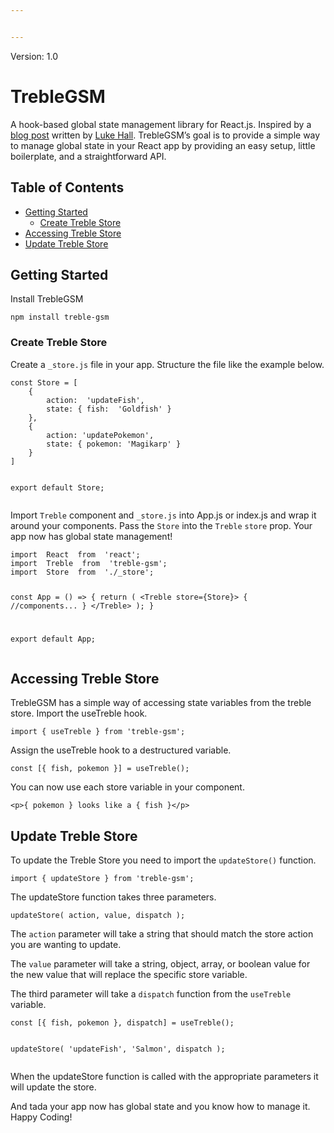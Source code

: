 ```yaml
---


---
```


<p>Version: 1.0</p>
<h1 id="treblegsm">TrebleGSM</h1>
<p>A hook-based global state management library for React.js.  Inspired by a <a href="https://medium.com/simply/state-management-with-react-hooks-and-context-api-at-10-lines-of-code-baf6be8302c">blog post</a> written by <a href="https://medium.com/@luke.hall">Luke Hall</a>. TrebleGSM’s goal is to provide a simple way to manage global state in your React app by providing an easy setup, little boilerplate, and a straightforward API.</p>
<h2 id="table-of-contents">Table of Contents</h2>
<ul>
<li><a href="#getting-started">Getting Started</a>
<ul>
<li><a href="#create-treble-store">Create Treble Store</a></li>
</ul>
</li>
<li><a href="#accessing-treble-store">Accessing Treble Store</a></li>
<li><a href="#update-treble-store">Update Treble Store</a></li>
</ul>
<h2 id="getting-started">Getting Started</h2>
<p>Install TrebleGSM</p>
<pre><code>npm install treble-gsm
</code></pre>
<h3 id="create-treble-store">Create Treble Store</h3>
<p>Create a <code>_store.js</code> file in your app.  Structure the file like the example below.</p>
<pre><code>const Store = [
    {
	    action:  'updateFish',
		state: { fish:  'Goldfish' }
    },
    {
	    action: 'updatePokemon',
	    state: { pokemon: 'Magikarp' }
    }
]

export default Store;
</code></pre>
<p>Import <code>Treble</code> component and <code>_store.js</code> into App.js or index.js and wrap it around your components. Pass the <code>Store</code> into the <code>Treble</code> <code>store</code> prop. Your app now has global state management!</p>
<pre><code>import  React  from  'react';
import  Treble  from  'treble-gsm';
import  Store  from  './_store';

const App = () =&gt; {
    return (
		    &lt;Treble store={Store}&gt;
				{ //components... }
		    &lt;/Treble&gt;
	    );
    }

export  default  App;
</code></pre>
<h2 id="accessing-treble-store">Accessing Treble Store</h2>
<p>TrebleGSM has a simple way of accessing state variables from the treble store. Import the useTreble hook.</p>
<pre><code>import { useTreble } from 'treble-gsm';
</code></pre>
<p>Assign the useTreble hook to a destructured variable.</p>
<pre><code>const [{ fish, pokemon }] = useTreble();
</code></pre>
<p>You can now use each store variable in your component.</p>
<pre><code>&lt;p&gt;{ pokemon } looks like a { fish }&lt;/p&gt;
</code></pre>
<h2 id="update-treble-store">Update Treble Store</h2>
<p>To update the Treble Store you need to import the <code>updateStore()</code> function.</p>
<pre><code>import { updateStore } from 'treble-gsm';
</code></pre>
<p>The updateStore function takes three parameters.</p>
<pre><code>updateStore( action, value, dispatch );
</code></pre>
<p>The <code>action</code> parameter will take a string that should match the store action you are wanting to update.</p>
<p>The <code>value</code> parameter will take a string, object, array, or boolean value for the new value that will replace the specific store variable.</p>
<p>The third parameter will take a <code>dispatch</code> function from the <code>useTreble</code> variable.</p>
<pre><code>const [{ fish, pokemon }, dispatch] = useTreble();

updateStore(  'updateFish', 'Salmon', dispatch );
</code></pre>
<p>When the updateStore function is called with the appropriate parameters it will update the store.</p>
<p>And tada your app now has global state and you know how to manage it.  Happy Coding!</p>

